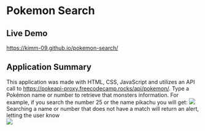 # Pokemon Search

## Live Demo
https://kimm-09.github.io/pokemon-search/

## Application Summary
This application was made with HTML, CSS, JavaScript and utilizes an API call to https://pokeapi-proxy.freecodecamp.rocks/api/pokemon/.
Type a Pokémon name or number to retrieve that monsters information. For example, if you search the number 25 or the name pikachu you will get:
<image src="images\Pikachu.png"><br>
Searching a name or number that does not have a match will return an alert, letting the user know<br>
<image src="images\Not-Found.png">
